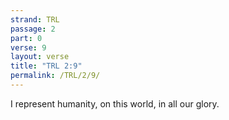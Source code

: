```yaml
---
strand: TRL
passage: 2
part: 0
verse: 9
layout: verse
title: "TRL 2:9"
permalink: /TRL/2/9/
---
```

I represent humanity, on this world, in all our glory.
